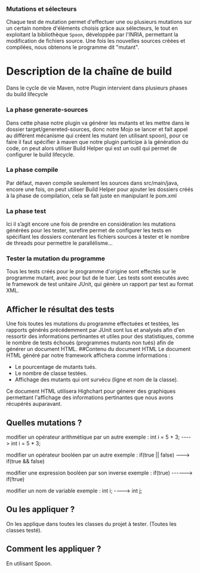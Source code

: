 ### Mutations et sélecteurs
Chaque test de mutation permet d'effectuer une ou plusieurs mutations sur un certain nombre d'éléments choisis grâce aux sélecteurs, le tout en exploitant la bibliothèque `Spoon`, développée par l'INRIA, permettant la modification de fichiers source. Une fois les nouvelles sources créées et compilées, nous obtenons le programme dit "mutant".

# Description de la chaîne de build

Dans le cycle de vie Maven, notre Plugin intervient dans plusieurs phases du build lifecycle 
### La phase generate-sources
Dans cette phase notre plugin va générer les mutants et les mettre dans le dossier target/genereted-sources, donc notre Mojo se lancer et fait appel au différent mécanisme qui créent les mutant (en utilisant spoon), pour ce faire il faut spécifier à maven que notre plugin participe à la génération du code, on peut alors utiliser Build Helper qui est un outil qui permet de configurer le build lifecycle.
### La phase compile 
Par défaut, maven compile seulement les sources dans src/main/java, encore une fois, on peut utiliser Build Helper pour ajouter les dossiers créés à la phase de compilation, cela se fait juste en manipulant le pom.xml
### La phase test 
Ici il s’agit encore une fois de prendre en considération les mutations générées pour les tester, surefire permet de configurer les tests  en spécifiant les dossiers contenant les fichiers sources à tester et le nombre de threads pour permettre le parallélisme…   
### Tester la mutation du programme
Tous les tests créés pour le programme d'origine sont effectés sur le programme mutant, avec pour but de le tuer. Les tests sont executés avec le framework de test unitaire JUnit, qui génère un rapport par test au format XML.

## Afficher le résultat des tests
Une fois toutes les mutations du programme effectuées et testées, les rapports générés précédemment par JUnit sont lus et analysés afin d'en ressortir des informations pertinantes et utiles pour des statistiques, comme le nombre de tests échoués (programmes mutants non tués) afin de générer un document HTML.
##Contenu du document HTML
Le document HTML généré par notre framework affichera comme informations :
* Le pourcentage de mutants tués.
* Le nombre de classe testées.
* Affichage des mutants qui ont survécu (ligne et nom de la classe).

Ce document HTML utilisera Highchart pour génerer des graphiques permettant l'affichage des informations pertinantes que nous avons récupérés auparavant.

## Quelles mutations ?
modifier un opérateur arithmétique par un autre
exemple : int i = 5 + 3; ----> int i = 5 * 3;

modifier un opérateur booléen par un autre
exemple : if(true || false) ---> if(true && false)

modifier une expression booléen par son inverse
exemple : if(true) ------> if(!true)

modifier un nom de variable
exemple : int i; ----> int j;

## Ou les appliquer ?
On les applique dans toutes les classes du projet à tester. (Toutes les classes testé).
## Comment les appliquer ?
En utilisant Spoon.
